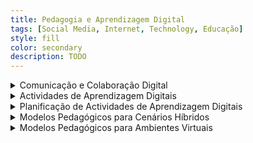 ```yaml
---
title: Pedagogia e Aprendizagem Digital
tags: [Social Media, Internet, Technology, Educação]
style: fill
color: secondary
description: TODO
---
```




<details>

<summary> Comunicação e Colaboração Digital </summary>
<h4> Educação Digital em Rede – Princípios para o Design Pedagógico em Tempos de Pandemia</h4>
<br>
<p>
O documento aborda a transição forçada para a educação digital devido à pandemia da COVID-19, destacando os desafios e as oportunidades geradas por este cenário. Embora o ensino remoto emergencial tenha sido uma resposta imediata, é fundamental evoluir para um modelo sustentável de Educação Digital em Rede, mais híbrido e integrado. Defende-se que o digital não deve ser apenas um meio de transmissão de conteúdos, mas sim um ambiente ativo que favorece a colaboração, a interação e a construção do conhecimento.
Explora-se o conceito de Ecossistemas de Aprendizagem Digitais, onde as salas de aula passam a ser espaços interligados com recursos tecnológicos, redes de conhecimento e metodologias inovadoras. Para isso, é necessário um planeamento pedagógico adequado, que contemple não só a infraestrutura tecnológica, mas também a capacitação de professores e alunos para trabalharem eficazmente em ambientes digitais. O documento enfatiza ainda a importância de metodologias pedagógicas centradas no estudante, onde a aprendizagem colaborativa e a avaliação digital são elementos-chave para o sucesso deste novo modelo educativo.
</p>

<ul>
  <li>
    <h4>Educação Digital em Rede</h4>
    <ul>
      <li>
        <p><strong>Transição do Ensino Remoto Emergencial para um Modelo Sustentável:</strong> A pandemia acelerou a adoção do ensino digital, mas é necessário evoluir para práticas mais estruturadas e eficazes.</p>
      </li>
      <li>
        <p><strong>Aprendizagem Híbrida:</strong> Integração de elementos presenciais e digitais, promovendo um ensino mais flexível e dinâmico.</p>
      </li>
      <li>
        <p><strong>Uso do Digital como Elemento Ativo:</strong> As tecnologias devem ir além da transmissão de conteúdos, facilitando a interação, a colaboração e a personalização da aprendizagem.</p>
      </li>
    </ul>
  </li>

  <li>
    <h4>Ecossistemas de Aprendizagem Digitais</h4>
    <ul>
      <li>
        <p><strong>Ambientes de Aprendizagem Conectados:</strong> Salas de aula interligadas a redes de conhecimento, recursos digitais e metodologias inovadoras.</p>
      </li>
      <li>
        <p><strong>Integração de Tecnologias:</strong> Uso de plataformas digitais, ferramentas colaborativas e recursos multimédia para enriquecer o ensino.</p>
      </li>
      <li>
        <p><strong>Repensar o Papel do Professor:</strong> O docente assume um papel de mediador e facilitador da aprendizagem, incentivando a autonomia dos estudantes.</p>
      </li>
    </ul>
  </li>

  <li>
    <h4>Metodologias Pedagógicas Centrada no Estudante</h4>
    <ul>
      <li>
        <p><strong>Aprendizagem Colaborativa:</strong> Encorajar o trabalho em grupo e a construção conjunta do conhecimento através de ferramentas digitais.</p>
      </li>
      <li>
        <p><strong>Avaliação Digital:</strong> Implementação de novas estratégias de avaliação online, como autoavaliação, coavaliação e feedback contínuo.</p>
      </li>
      <li>
        <p><strong>Inclusão e Acessibilidade:</strong> Garantir que todos os alunos tenham acesso igualitário aos recursos e possam participar ativamente no ambiente digital.</p>
      </li>
    </ul>
  </li>

  <li>
    <p>A crise pandémica evidenciou a necessidade de transformar a educação digital numa prática estruturada e sustentável. Para isso, é essencial investir em formação docente, infraestrutura tecnológica e novas metodologias pedagógicas que aproveitem o potencial das tecnologias digitais para criar um ensino mais interativo, acessível e eficaz.</p>
  </li>
</ul>

</details>

<details>

<summary> Actividades de Aprendizagem Digitais </summary>
<p> O livro <em>"E-tivities: The Key to Active Online Learning"</em>, de Gilly Salmon, propõe um modelo estruturado para promover a aprendizagem activa online através de actividades assíncronas e colaborativas. As e-tivities são definidas como tarefas educativas motivadoras, conduzidas por um e-moderador, que visam fomentar a interação escrita entre os participantes. O modelo proposto organiza-se em cinco etapas progressivas que guiam o estudante da fase de acesso inicial até à autonomia na construção do conhecimento. </p> 
<p> Apesar de ser um guia prático com exemplos úteis, a obra é criticada pela ausência de fundamentação teórica sólida e pela falta de clareza conceptual. No entanto, continua a ser uma referência importante para quem pretende desenhar experiências de aprendizagem online baseadas na interação e no envolvimento ativo dos participantes. </p> 
<ul> 
    <li>    
    <p><strong>Definição de E-tivities:</strong> Atividades online motivadoras, conduzidas por e-moderadores, baseadas em mensagens escritas e interação assíncrona.</p></li> 
    <li><p><strong>Características principais:</strong> São fáceis de implementar, pouco dispendiosas, focadas na colaboração e adaptáveis a vários contextos educativos.</p></li> 
    <li><p><strong>Modelo das Cinco Etapas:</strong></p> 
<ul> <li><p><strong>Etapa 1 – Acesso e motivação:</strong> Apoio técnico e motivacional inicial para facilitar a entrada no ambiente virtual.</p></li> 
    <li><p><strong>Etapa 2 – Socialização online:</strong> Criação de laços sociais e microcomunidades entre os participantes.</p></li> 
    <li><p><strong>Etapa 3 – Troca de informação:</strong> Partilha de conhecimentos e recursos de forma colaborativa.</p></li> 
    <li><p><strong>Etapa 4 – Construção de conhecimento:</strong> Desenvolvimento de pensamento crítico e reflexão através da interação.</p></li> 
    <li><p><strong>Etapa 5 – Desenvolvimento:</strong> Autonomia na aprendizagem, autorreflexão e aplicação prática do conhecimento.</p></li> 
</ul> 
</li> 

<p>Aspectos críticos: Falta de enquadramento teórico, ausência de definições rigorosas e fracas transições entre capítulos.</p> 
<p>Utilidade prática: Útil para professores e formadores que pretendem estruturar e dinamizar atividades online com foco na participação ativa dos alunos.</p> 
</ul>
</details>


<details>

<summary> Planificação de Actividades de Aprendizagem Digitais </summary>
<p> O artigo <em>“O TPACK e a taxonomia dos tipos de atividades de aprendizagem: frameworks para integração da tecnologia na educação”</em> propõe uma abordagem estruturada e reflexiva para integrar tecnologias digitais em contextos educativos. O foco principal recai sobre dois modelos fundamentais: o modelo TPACK (Technological Pedagogical Content Knowledge), que ajuda a articular de forma equilibrada o conhecimento do conteúdo, a pedagogia e as tecnologias; e a <strong>Taxonomia dos Tipos de Atividades de Aprendizagem</strong>, que categoriza atividades com base nos seus objetivos pedagógicos. </p> <p> Complementarmente, o artigo <em>“Desenho de atividades de aprendizagem baseado no conceito de aprender com tecnologias”</em> reforça a necessidade de uma mudança de paradigma, onde as tecnologias não são apenas ferramentas de apoio, mas instrumentos ativos de construção de conhecimento. Neste sentido, o desenho de atividades deve promover autonomia, colaboração e envolvimento ativo dos estudantes, incentivando-os a pensar criticamente com as tecnologias, e não apenas a usá-las passivamente. </p> <p> Ambos os textos defendem uma prática docente intencional, fundamentada em modelos teóricos robustos e suportada por metodologias de design educacional, como a Investigação Baseada em Design (<em>Design-Based Research</em>), permitindo testar, adaptar e melhorar continuamente as propostas pedagógicas em contextos reais. Os materiais também sugerem o uso de guias práticos e modelos de planeamento que ajudem os professores a conceber experiências de aprendizagem mais ricas, eficazes e tecnologicamente integradas. </p>

<ul>
  <li>
    <p><strong>TPACK (Technological Pedagogical Content Knowledge):</strong> Modelo que integra três domínios de conhecimento essenciais — tecnológico, pedagógico e do conteúdo — permitindo uma articulação eficaz e reflexiva no uso da tecnologia em sala de aula.</p>
  </li>
  
  <li>
    <p><strong>Taxonomia dos Tipos de Atividades de Aprendizagem:</strong> Classificação que ajuda os professores a escolher tecnologias de acordo com o tipo de aprendizagem desejada: investigação, colaboração, prática, metacognição, entre outros.</p>
  </li>
  
  <li>
    <p><strong>Aprender com Tecnologias:</strong> O foco deve estar em promover competências cognitivas e colaborativas usando tecnologia como ferramenta de pensamento e não apenas como meio de entrega de conteúdos.</p>
  </li>
  
  <li>
    <p><strong>Guião para desenho de atividades:</strong> Sugestão de estrutura com elementos como:
      <ul>
        <li><p>Nome e descrição da atividade</p></li>
        <li><p>Objetivos de aprendizagem</p></li>
        <li><p>Ferramentas tecnológicas utilizadas</p></li>
        <li><p>Etapas ou sequência da atividade</p></li>
        <li><p>Dicas práticas para implementação</p></li>
        <li><p>Preocupações com a segurança e ética digital</p></li>
      </ul>
    </p>
  </li>
  
  <li>
    <p><strong>Modelo Dialógico de Laurillard:</strong> Quatro elementos chave para analisar o potencial pedagógico de uma atividade com tecnologias:
      <ul>
        <li><p><strong>Discursivo:</strong> Interação entre professor e aluno (comunicação e diálogo)</p></li>
        <li><p><strong>Adaptativo:</strong> Resposta do sistema ou do professor às ações do aluno</p></li>
        <li><p><strong>Interativo:</strong> Manipulação ativa de ferramentas e conteúdos pelo aluno</p></li>
        <li><p><strong>Reflexivo:</strong> Oportunidade para pensar criticamente sobre o que se está a aprender</p></li>
      </ul>
    </p>
  </li>
  
  <li>
    <p><strong>Design-Based Research (DBR):</strong> Metodologia iterativa que envolve planeamento, implementação, avaliação e reformulação de atividades pedagógicas com base em evidências práticas e teóricas.</p>
  </li>

  <li>
    <p><strong>Metainformação:</strong> Recomenda-se que cada atividade desenhada inclua também dados como:
      <ul>
        <li><p>Público-alvo</p></li>
        <li><p>Duração</p></li>
        <li><p>Nível de dificuldade</p></li>
        <li><p>Competências desenvolvidas</p></li>
      </ul>
    </p>
  </li>

  <li>
    <p><strong>Enquadramento pedagógico:</strong> A seleção das tecnologias deve ser sempre subordinada às finalidades educativas e não o contrário. O pedagógico vem primeiro, o tecnológico é um meio.</p>
  </li>
</ul>


</details>

<details>

<summary> Modelos Pedagógicos para Cenários Híbridos</summary>
<h4>Estado da Arte – Modelos Pedagógicos Híbridos</h4>
<br>
<p> Este documento faz uma revisão do estado da arte sobre modelos pedagógicos híbridos no ensino superior, com ênfase nas transformações recentes causadas pela pandemia da COVID-19. Apresenta conceitos-chave como ensino híbrido, aprendizagem ativa, metodologias inovadoras e competências digitais, identificando tendências e desafios enfrentados pelas instituições de ensino superior. A análise mostra que os modelos híbridos estão a ganhar protagonismo como alternativa eficaz à educação tradicional, pois combinam o melhor dos contextos presenciais e online, promovendo maior flexibilidade e personalização da aprendizagem. </p> <p> O estudo destaca ainda a importância da formação docente contínua, da utilização crítica das tecnologias e da necessidade de uma abordagem pedagógica centrada no estudante. A incorporação de metodologias ativas, como sala de aula invertida, aprendizagem baseada em projetos e uso de ambientes virtuais de aprendizagem (AVAs), é apontada como essencial para fomentar o envolvimento, a autonomia e o pensamento crítico. O documento propõe ainda uma reflexão sobre o papel das instituições na criação de ecossistemas digitais de aprendizagem acessíveis e inclusivos. </p>
<p>Pontos Principais</p>
<ul> <li><p><strong>Ensino híbrido como tendência consolidada:</strong> Combinação entre presencial e online permite maior flexibilidade e adequação a diferentes perfis de alunos.</p></li> <li><p><strong>Metodologias ativas e centradas no estudante:</strong> Favorecem a construção do conhecimento, a colaboração e o protagonismo do aluno.</p></li> <li><p><strong>Importância das competências digitais:</strong> Docentes e discentes devem estar preparados para lidar com ferramentas digitais e ambientes virtuais de aprendizagem.</p></li> <li><p><strong>Necessidade de formação contínua:</strong> Os professores precisam de apoio para transformar as suas práticas pedagógicas e incorporar tecnologias de forma significativa.</p></li> <li><p><strong>Integração de AVAs e recursos digitais:</strong> Ambientes virtuais bem desenhados favorecem o acompanhamento, a personalização e a autonomia do estudante.</p></li> <li><p><strong>Desafios:</strong> Barreiras institucionais, falta de infraestrutura, resistência à mudança e desigualdades no acesso às tecnologias.</p></li> <li><p><strong>Educação como ecossistema:</strong> A aprendizagem híbrida exige redes colaborativas entre professores, estudantes, instituições e sociedade.</p></li> </ul>

<h4>A Sala de Aula Inovadora – Estratégias Pedagógicas para Fomentar o Aprendizado Ativo</h4>
<br>
<p> Este documento propõe uma reflexão sobre a transformação da sala de aula tradicional em ambientes inovadores de aprendizagem, através da adoção de estratégias pedagógicas que promovam o envolvimento ativo dos estudantes. Enfatiza-se que a inovação não está apenas no uso de tecnologia, mas na mudança de mentalidade e no desenho de experiências de aprendizagem que valorizem a participação, a autoria e o pensamento crítico. </p> <p> São discutidas metodologias como aprendizagem baseada em projetos, sala de aula invertida, gamificação e aprendizagem por investigação, destacando o papel do professor como facilitador do processo e não como mero transmissor de conteúdos. O documento sugere que a sala de aula inovadora deve favorecer a personalização, o uso crítico de tecnologias e a construção coletiva do conhecimento, preparando os alunos para contextos sociais e profissionais em constante mudança. </p>
<p>Pontos Principais</p>
<ul> <li><p><strong>Aprendizagem Ativa:</strong> Estratégias que envolvem o estudante como protagonista, promovendo autonomia e responsabilização pelo próprio processo.</p></li> <li><p><strong>Uso Pedagógico da Tecnologia:</strong> A tecnologia deve ser integrada de forma crítica, apoiando a aprendizagem e não substituindo o papel do professor.</p></li> <li><p><strong>Metodologias Inovadoras:</strong> Incluem sala de aula invertida, aprendizagem baseada em problemas e projetos, gamificação, aprendizagem colaborativa e híbrida.</p></li> <li><p><strong>Espaços Flexíveis de Aprendizagem:</strong> O espaço físico e virtual da sala de aula deve ser adaptável, colaborativo e centrado nas necessidades dos alunos.</p></li> <li><p><strong>Papel do Professor:</strong> Atua como mediador, curador de conteúdos, designer de experiências de aprendizagem e apoiador emocional e cognitivo dos alunos.</p></li> <li><p><strong>Desenvolvimento de Competências:</strong> As salas de aula inovadoras promovem competências como pensamento crítico, resolução de problemas, colaboração e criatividade.</p></li> </ul>

<h4>Os Quadrantes Híbridos da Educação Superior Brasileira</h4>
<br>
<p> O documento apresenta um modelo conceitual para categorizar os diferentes formatos híbridos no ensino superior brasileiro. Com base em dois eixos — a presença física dos estudantes e a localização dos recursos pedagógicos — são definidos quatro quadrantes que representam distintas configurações entre ensino presencial e online. Esta proposta procura oferecer clareza e organização num panorama cada vez mais diversificado, promovendo uma compreensão mais precisa sobre o que significa "ensino híbrido" na prática. </p> <p> Ao reconhecer que o híbrido vai além da simples alternância entre online e presencial, o modelo destaca a importância do desenho pedagógico intencional, da mediação docente e da coerência entre metodologia, objetivos e contextos. O uso da tecnologia é compreendido como meio e não como fim, e o foco está na promoção de aprendizagens significativas, colaborativas e alinhadas com os desafios contemporâneos da educação. </p>
<p>Pontos Principais</p>
<ul> <li> <p><strong>Eixos de Análise:</strong></p> <ul> <li><p><strong>Presença do estudante:</strong> Presencial ou online</p></li> <li><p><strong>Localização dos recursos:</strong> Físico (na instituição) ou digital (em ambiente virtual)</p></li> </ul> </li> <li> <p><strong>Os Quatro Quadrantes:</strong></p> <ul> <li><p><strong>Quadrante 1 – Presencial Físico:</strong> Estudante e recursos estão ambos fisicamente presentes na instituição.</p></li> <li><p><strong>Quadrante 2 – Presencial Digital:</strong> O estudante está fisicamente presente, mas os recursos são digitais (ex: uso de plataformas em sala).</p></li> <li><p><strong>Quadrante 3 – Online Físico:</strong> O estudante acede online, mas os recursos permanecem fisicamente disponíveis na instituição.</p></li> <li><p><strong>Quadrante 4 – Online Digital:</strong> Tanto o estudante quanto os recursos estão no ambiente digital (ex: ensino a distância com materiais online).</p></li> </ul> </li> <li> <p><strong>Importância da Mediação Docente:</strong> O papel do professor é central na articulação entre os quadrantes, garantindo intencionalidade pedagógica e coerência metodológica.</p> </li> <li> <p><strong>Flexibilidade e Inovação:</strong> O modelo favorece o planeamento de experiências educativas personalizadas, flexíveis e centradas no estudante.</p> </li> <li> <p><strong>Desafios Identificados:</strong> Necessidade de infraestrutura tecnológica, formação docente, políticas institucionais claras e equidade no acesso.</p> </li> </ul>

<br>
<p>Finalmente, o relatório Pesquisa Empregabilidade 2022 apresenta os resultados da Pesquisa de Empregabilidade 2022 realizada no Brasil, com foco na relação entre ensino superior e o mercado de trabalho. A análise abrange instituições públicas e privadas e procura compreender as percepções de empregadores, estudantes e egressos sobre a formação recebida, as competências valorizadas e os desafios para a inserção profissional. O documento evidencia o papel cada vez mais relevante das competências socioemocionais, digitais e de aprendizagem contínua, reforçando a necessidade de inovação pedagógica e adaptação curricular. </p> <p> Entre os principais achados, destaca-se a importância de experiências práticas, estágios, metodologias ativas e tecnologias educacionais na preparação para o mundo do trabalho. Os empregadores valorizam competências como resolução de problemas, comunicação eficaz, colaboração e adaptabilidade. Já os estudantes esperam formações que combinem teoria e prática, com apoio para transição profissional. O estudo aponta ainda para a necessidade de maior alinhamento entre as instituições de ensino superior e o ecossistema produtivo. </p>
<p>Pontos Principais</p>
<ul> <li><p><strong>Empregabilidade como eixo estratégico:</strong> O sucesso profissional dos egressos é um indicador essencial para avaliar a qualidade do ensino superior.</p></li> <li><p><strong>Competências mais valorizadas:</strong> <ul> <li><p>Socioemocionais (comunicação, resiliência, trabalho em equipa)</p></li> <li><p>Digitais (uso de ferramentas, pensamento computacional)</p></li> <li><p>Cognitivas (resolução de problemas, pensamento crítico)</p></li> </ul> </p></li> <li><p><strong>Importância das experiências práticas:</strong> Estágios, projetos integradores e simulações ajudam a reduzir a distância entre a formação e o mundo do trabalho.</p></li> <li><p><strong>Percepções dos empregadores:</strong> Formação técnica sólida é importante, mas atitudes, iniciativa e capacidade de adaptação pesam mais na decisão de contratação.</p></li> <li><p><strong>Desafios identificados:</strong> Desalinhamento entre currículo e mercado, falta de orientação para carreira e dificuldades na articulação entre teoria e prática.</p></li> <li><p><strong>Recomendações:</strong> <ul> <li><p>Fortalecer parcerias entre universidades e empresas</p></li> <li><p>Fomentar metodologias ativas e personalização da aprendizagem</p></li> <li><p>Promover formação contínua de professores com foco em competências do século XXI</p></li> </ul> </p></li> </ul>

</details>

<details>

<summary> Modelos Pedagógicos para Ambientes Virtuais</summary>

Esta secção aborda a necessidade de repensar os modelos pedagógicos no contexto da educação digital e, em particular, nos ambientes virtuais de aprendizagem. Defende que o ensino online não deve ser uma mera transposição do modelo presencial, mas sim o resultado de um desenho pedagógico intencional e adaptado às especificidades do meio digital. A aprendizagem em ambientes virtuais exige modelos que favoreçam a interação, a colaboração, o envolvimento dos alunos e a construção coletiva do conhecimento. </p> <p> A escolha do modelo pedagógico adequado deve considerar quatro dimensões fundamentais: organizacional, pedagógica, tecnológica e metodológica. Além disso, os estudantes são reconhecidos como sujeitos ativos na construção do seu conhecimento, pelo que é necessário desenhar estratégias que respeitem a sua autonomia, diferentes estilos de aprendizagem e contextos socioculturais. O documento apresenta seis modelos teóricos que apoiam a criação de experiências formativas eficazes em ambientes virtuais, sendo todos centrados na aprendizagem ativa, colaborativa e com sentido de pertença à comunidade. </p>
<p><strong>Pontos Principais</strong></p>
<ul> <li> <p><strong>Integração multidimensional da aprendizagem virtual:</strong> O planeamento pedagógico deve integrar dimensões organizacionais (estrutura do curso), pedagógicas (estratégias de ensino-aprendizagem), tecnológicas (ferramentas digitais) e metodológicas (formas de atuação).</p> </li> <li> <p><strong>Modelo Community of Inquiry (Garrison, Anderson & Archer):</strong> Baseia-se em três presenças interdependentes: <ul> <li><em>Presença cognitiva:</em> capacidade de construir significado através da reflexão e do discurso.</li> <li><em>Presença social:</em> criação de um ambiente de confiança para interação e colaboração.</li> <li><em>Presença docente:</em> design, facilitação e orientação do processo de aprendizagem.</li> </ul> </p> </li> <li> <p><strong>Modelo e-Moderating (Gilly Salmon):</strong> Apresenta cinco fases progressivas para envolver os estudantes no ambiente online: <ul> <li><em>1. Acesso e motivação:</em> familiarização com a plataforma.</li> <li><em>2. Socialização online:</em> construção de identidade e confiança.</li> <li><em>3. Intercâmbio de informação:</em> partilha de ideias e recursos.</li> <li><em>4. Construção de conhecimento:</em> debate crítico e colaboração.</li> <li><em>5. Desenvolvimento:</em> aplicação do conhecimento de forma autónoma.</li> </ul> </p> </li> <li> <p><strong>Modelo de Brown:</strong> Organiza a aprendizagem online em três fases: <ul> <li><em>Consciencialização:</em> reconhecimento do ambiente e dos pares.</li> <li><em>Consolidação:</em> desenvolvimento de relações e confiança.</li> <li><em>Camaradagem:</em> sentimento de pertença e colaboração significativa.</li> </ul> </p> </li> <li> <p><strong>Modelo de Faerber:</strong> Evolui do tradicional triângulo pedagógico (professor-conteúdo-estudante) para um tetraedro, ao incluir o grupo como vértice adicional: <ul> <li>Destaca a importância da interação entre pares como motor de aprendizagem.</li> <li>Reflete sobre o papel da mediação humana (docente e entre pares) em ambientes digitais.</li> </ul> </p> </li> <li> <p><strong>Modelo de Henri e Basque:</strong> Centrado em três pilares para aprendizagem colaborativa: <ul> <li><em>Envolvimento:</em> grau de participação dos estudantes nas atividades.</li> <li><em>Comunicação:</em> qualidade das interações e construção do discurso.</li> <li><em>Coordenação:</em> organização e gestão do trabalho em grupo.</li> </ul> </p> </li> <li> <p><strong>Modelo de Murphy:</strong> Descreve uma progressão em seis etapas para alcançar uma colaboração plena em ambientes virtuais: <ul> <li>1. Partilha de informações</li> <li>2. Reflexão individual</li> <li>3. Comparação de ideias</li> <li>4. Elaboração de sínteses</li> <li>5. Convergência de perspetivas</li> <li>6. Produção de artefactos partilhados</li> </ul> </p> </li> <li> <p><strong>Desafios identificados:</strong> <ul> <li>Evitar transposição direta do modelo presencial para o online.</li> <li>Garantir motivação, envolvimento e autonomia do estudante.</li> <li>Promover interações significativas e presença social.</li> </ul> </p> </li> </ul>

</details>